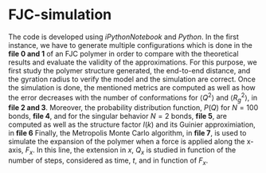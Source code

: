 # FJC-simulation
The code is developed using _*iPythonNotebook*_ and _*Python*_.
In the first instance, we have to generate multiple configurations which is done in the **file 0 and 1** of an FJC polymer in order to compare with the theoretical results and evaluate the validity of the approximations.
For this purpose, we first study the polymer structure generated, the end-to-end distance, and the gyration radius to verify the model and the simulation are correct.
Once the simulation is done, the mentioned metrics are computed as well as how the error decreases with the number of conformations for $\langle Q^2 \rangle$ and $\langle R_g^2 \rangle$, in **file 2 and 3**.
Moreover, the probability distribution function, $P(Q)$ for $N=100$ bonds, **file 4**, and for the singular behavior $N=2$ bonds, **file 5**, are computed as well as the structure factor $I(k)$ and its Guinier approximiation, in **file 6**
Finally, the Metropolis Monte Carlo algorithm, in **file 7**, is used to simulate the expansion of the polymer when a force is applied along the x-axis, $F_x$.
In this line, the extension in $x$, $Q_x$ is studied in function of the number of steps, considered as time, $t$, and in function of $F_x$.
